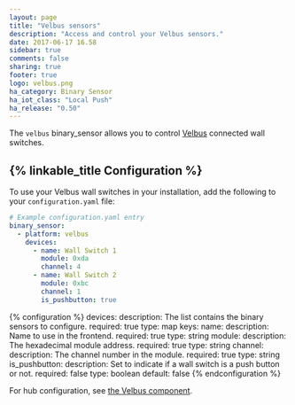 ```yaml
---
layout: page
title: "Velbus sensors"
description: "Access and control your Velbus sensors."
date: 2017-06-17 16.58
sidebar: true
comments: false
sharing: true
footer: true
logo: velbus.png
ha_category: Binary Sensor
ha_iot_class: "Local Push"
ha_release: "0.50"
---
```


The `velbus` binary_sensor allows you to control [Velbus](http://www.velbus.eu) connected wall switches.

## {% linkable_title Configuration %}

To use your Velbus wall switches in your installation, add the following to your `configuration.yaml` file:

```yaml
# Example configuration.yaml entry
binary_sensor:
  - platform: velbus
    devices:
      - name: Wall Switch 1
        module: 0xda
        channel: 4
      - name: Wall Switch 2
        module: 0xbc
        channel: 1
        is_pushbutton: true
```

{% configuration %}
devices:
  description: The list contains the binary sensors to configure.
  required: true
  type: map
  keys:
    name:
      description: Name to use in the frontend.
      required: true
      type: string
    module:
      description: The hexadecimal module address.
      required: true
      type: string
    channel:
      description: The channel number in the module.
      required: true
      type: string
    is_pushbutton:
      description: Set to indicate if a wall switch is a push button or not.
      required: false
      type: boolean
      default: false
{% endconfiguration %}

For hub configuration, see [the Velbus component](/components/velbus/).
